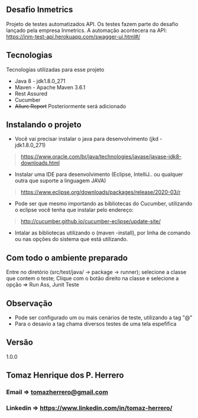 ## Desafio Inmetrics
Projeto de testes automatizados API. 
Os testes fazem parte do desafio lançado pela empresa Inmetrics.
A automação acontecera na API: https://inm-test-api.herokuapp.com/swagger-ui.html#/

## Tecnologias
Tecnologias utilizadas para esse projeto
 
* Java 8 -  jdk1.8.0_271
* Maven - Apache Maven 3.6.1
* Rest Assured
* Cucumber  
* ~~Allure Report~~ Posteriormente será adicionado
   
## Instalando o projeto
 
* Você vai precisar instalar o java para desenvolvimento (jkd - jdk1.8.0_271)
> https://www.oracle.com/br/java/technologies/javase/javase-jdk8-downloads.html
* Instalar uma IDE para desenvolvimento (Eclipse, IntelliJ.. ou qualquer outra que suporte a linguagem JAVA)
> https://www.eclipse.org/downloads/packages/release/2020-03/r
* Pode ser que mesmo importando as bibliotecas do Cucumber, utilizando o eclipse você tenha que instalar pelo endereço:
> http://cucumber.github.io/cucumber-eclipse/update-site/
* Intalar as bibliotecas utilizando o (maven -install), por linha de comando ou nas opções do sistema que está utilizando.

## Com todo o ambiente preparado  
Entre no diretório (src/test/java/ -> package -> runner);
selecione a classe que contem o teste;
Clique com o botão direito na classe e selecione a opção => Run Ass, Junit Teste

 
## Observação
 
  - Pode ser configurado um ou mais cenários de teste, utilizando a tag "@" 
  - Para o desavio a tag chama diversos testes de uma tela espefifica

## Versão
 
1.0.0
 
## Tomaz Henrique dos P. Herrero
### Email    => tomazherrero@gmail.com
### Linkedin => https://www.linkedin.com/in/tomaz-herrero/

